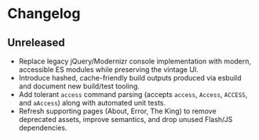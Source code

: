 # Changelog

## Unreleased
- Replace legacy jQuery/Modernizr console implementation with modern, accessible ES modules while preserving the vintage UI.
- Introduce hashed, cache-friendly build outputs produced via esbuild and document new build/test tooling.
- Add tolerant `access` command parsing (accepts `access`, `Access`, `ACCESS`, and `aAccess`) along with automated unit tests.
- Refresh supporting pages (About, Error, The King) to remove deprecated assets, improve semantics, and drop unused Flash/JS dependencies.
